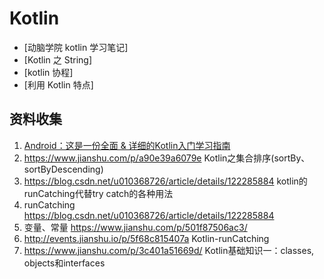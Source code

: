 # Kotlin 

* [动脑学院 kotlin 学习笔记]
* [Kotlin 之 String]
* [kotlin 协程]
* [利用 Kotlin 特点]









## 资料收集

1. [Android：这是一份全面 & 详细的Kotlin入门学习指南](https://juejin.im/entry/5d36609ff265da1b88121bc3)
2. https://www.jianshu.com/p/a90e39a6079e Kotlin之集合排序(sortBy、sortByDescending)
3. https://blog.csdn.net/u010368726/article/details/122285884 kotlin的runCatching代替try catch的各种用法
4. runCatching https://blog.csdn.net/u010368726/article/details/122285884
5. 变量、常量 https://www.jianshu.com/p/501f87506ac3/
6. http://events.jianshu.io/p/5f68c815407a Kotlin-runCatching
7. https://www.jianshu.com/p/3c401a51669d/ Kotlin基础知识一：classes, objects和interfaces
